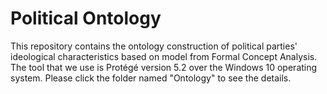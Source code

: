 # Political Ontology
This repository contains the ontology construction of political parties' ideological characteristics based on model from Formal Concept Analysis. 
The tool that we use is Protégé version 5.2 over the Windows 10 operating system. Please click the folder named "Ontology" to see the details.

